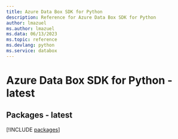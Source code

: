 ```yaml
---
title: Azure Data Box SDK for Python
description: Reference for Azure Data Box SDK for Python
author: lmazuel
ms.author: lmazuel
ms.data: 06/13/2023
ms.topic: reference
ms.devlang: python
ms.service: databox
---
```

# Azure Data Box SDK for Python - latest
## Packages - latest
[!INCLUDE [packages](data-box-index.md)]